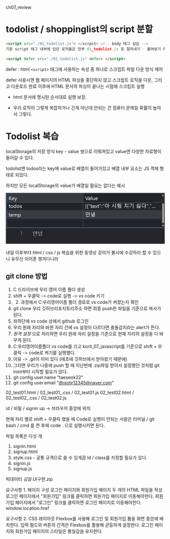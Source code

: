 ch07_review 

# todolist / shoppinglist의 script 분할 
```html
<script src="./01_todolist.js"> </scrpit> <!-- body 태그 삽입 -->
기존 script 태그 내부에 있던 로직들은 전부 01_todolist.js 로 잘라내기 - 붙여넣기 하고 alt + tab으로 들여쓰기 조정
```

```html
<script defer src="./01_todolist.js" defer> </script>
```

defer : html `<script>` 태그에 사용하는 속성 중 하나로 스크립트 파일 다운 방식 제어

defer 사용시엔 웹 페이지의 HTML 파싱을 중단하지 않고 스크립트 로직을 다운, 그리고 다운로드 완료 이후에 HTML 문서의 파싱이 끝나는 시점에 스크립트 실행 

- html 문서에 명시된 순서대로 실행 보장.

- 우리 로직이 그렇게 복잡하거나 긴게 아닌데 안되는 건 컴퓨터 문제일 확률이 높아서 그렇다.

# Todolist 복습
localStorage의 저장 방식
key - value 쌍으로 이뤄져있고 value엔 다양한 자료형이 들어갈 수 있다.

todolist엔 todos라는 key에 value로 배열이 들어가있고 배열 내부 요소는 JS 객체 형태로 되있다.

하지만 모든 localStorage의 value가 배열일 필요는 없다는 예시

![localStorage value string 예시](localStorage예시.png)

내일 이후부터 html / css / js 복습을 위한 동영상 강의가 불시에 수강하라 할 수 있으니 유무선 이어폰 챙겨다니라 

## git clone 방법
1. C 드라이브에 우리 영어 이름 폴더 생성 
2. shift + 우클릭 -> code로 실행 -> vs code 키기
3. 2. 과정에서 C:우리영어이름 폴더 경로로 vs code가 켜졌는지 확인 
4. git clone 우리 깃허브리포지토리주소 하면 최종 push한 파일을 기준으로 복사가 된다. 
5. 좌하단에 vs code 상에서 github 로그인 
  1. 우리 원래 자리와 바뀐 자리 간에 vs 설정이 다르다면 충돌감지라는 alert가 뜬다.
  2. _원격 설정_ 으로 처리하면 우리 원래 자리 설정을 기준으로 현재 자리의 설정을 다 바꾸게 된다.
6. C:우리영어이름폴더 vs code를 끄고 korit_07_javascript를 기준으로 shift + 우클릭 -> code로 켜기를 실행했다.
  1. 이유 -> .git이 이미 있다 (애초에 깃허브에서 받아왔기 때문에)
  2. 그러면 우리가 나중에 push 할 때 지난번에 .zip파일 받아서 설정했던 것처럼 git inint부터 시작할 필요가 있다.
  3. git config user.name "taeseok22"
  4. git config user.email "dhxotjr12345@naver.com"

02_test01.html / 02_test01_.css / 02_test01.js
02_test02.html / 02_test02_.css / 02_test02.js

id / 비밀 / signin up -> 브라우저 중앙에 위치 

현재 자리 별로 shift + 우클릭 했을 때 Code로 실행이 안되는 사람은 
터미널 / git bash / cmd 를 켠 후에 
code . 으로 실행시키면 된다.

파일 목록은 다섯 개
1. signin.html
2. signup.html 
3. style.css - 공통 규격으로 쓸 수 있게끔 id / class를 지정할 필요가 있다.
4. signin.js
5. signup.js

빅데이터 _김일_ UI구현.zip

요구사항 1.
페이지 구성 로그인 페이지와 회원가입 페이지 두 개의 HTML 파일을 작성
로그인 페이지에서 "회원가입" 링크를 클릭하면 회원가입 페이지로 이동해야한다.
회원가입 페이지에서 "로그인" 링크를 클릭하면 로그인 페이지로 이동해야한다.
window.location.href 

요구사항 2.
CSS 레이아웃 Flexbox를 사용해 로그인 및 회원가입 폼을 화면 중앙에 배치한다.
입력 필드와 버튼의 간격은 Flexbox를 활용해 균등하게 설정한다.
로그인 페이지와 회원가입 페이지의 스타일은 통일감을 유지한다.
